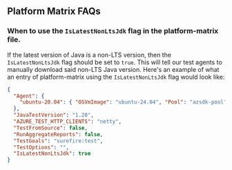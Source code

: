 ## Platform Matrix FAQs

### When to use the `IsLatestNonLtsJdk` flag in the platform-matrix file.
If the latest version of Java is a non-LTS version, then the `IsLatestNonLtsJdk` flag should be set to `true`. This will tell our test agents to manually download said non-LTS Java version. Here's an example of what an entry of platform-matrix using the `IsLatestNonLtsJdk` flag would look like:

```json
{
  "Agent": {
    "ubuntu-20.04": { "OSVmImage": "ubuntu-24.04", "Pool": "azsdk-pool" }
  },
  "JavaTestVersion": "1.20",
  "AZURE_TEST_HTTP_CLIENTS": "netty",
  "TestFromSource": false,
  "RunAggregateReports": false,
  "TestGoals": "surefire:test",
  "TestOptions": "",
  "IsLatestNonLtsJdk": true
}
```
